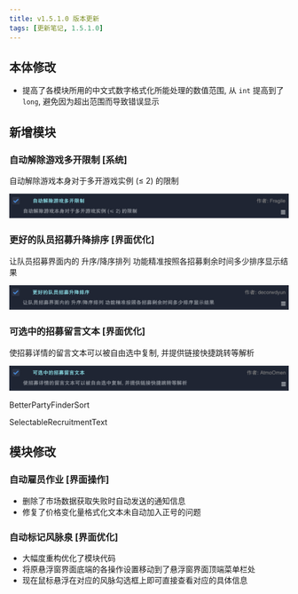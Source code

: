 ```yaml
---
title: v1.5.1.0 版本更新
tags: [更新笔记, 1.5.1.0]
---
```


## 本体修改

- 提高了各模块所用的中文式数字格式化所能处理的数值范围, 从 `int` 提高到了 `long`, 避免因为超出范围而导致错误显示

## 新增模块

### 自动解除游戏多开限制 [系统]

自动解除游戏本身对于多开游戏实例 (≤ 2) 的限制

![AutoAllowMultipleGames](/assets/Changelog/1.5.1.0/AutoAllowMultipleGames.png)

### 更好的队员招募升降排序 [界面优化]

让队员招募界面内的 升序/降序排列 功能精准按照各招募剩余时间多少排序显示结果

![BetterPartyFinderSort](/assets/Changelog/1.5.1.0/BetterPartyFinderSort.png)

### 可选中的招募留言文本 [界面优化]

使招募详情的留言文本可以被自由选中复制, 并提供链接快捷跳转等解析

![SelectableRecruitmentText](/assets/Changelog/1.5.1.0/SelectableRecruitmentText.png)

BetterPartyFinderSort

SelectableRecruitmentText

## 模块修改

### 自动雇员作业 [界面操作]

- 删除了市场数据获取失败时自动发送的通知信息
- 修复了价格变化量格式化文本未自动加入正号的问题

### 自动标记风脉泉 [界面优化]

- 大幅度重构优化了模块代码
- 将原悬浮窗界面底端的各操作设置移动到了悬浮窗界面顶端菜单栏处
- 现在鼠标悬浮在对应的风脉勾选框上即可直接查看对应的具体信息